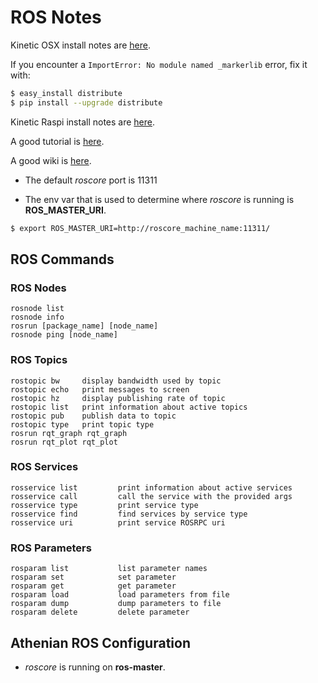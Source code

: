 # ROS Notes

Kinetic OSX install notes are [here](http://wiki.ros.org/kinetic/Installation/OSX/Homebrew/Source).

If you encounter a `ImportError: No module named _markerlib` error, fix it with:
```bash
$ easy_install distribute
$ pip install --upgrade distribute
```

Kinetic Raspi install notes are [here](http://wiki.ros.org/ROSberryPi/Installing%20ROS%20Kinetic%20on%20the%20Raspberry%20Pi).

A good tutorial is [here](http://wiki.ros.org/ROS/Tutorials).

A good wiki is [here](http://wiki.ros.org/roscore).


* The default *roscore* port is 11311

* The env var that is used to determine where *roscore* is running is **ROS_MASTER_URI**.

```bash
$ export ROS_MASTER_URI=http://roscore_machine_name:11311/
```


## ROS Commands

### ROS Nodes
``` 
rosnode list
rosnode info
rosrun [package_name] [node_name]
rosnode ping [node_name]
```

### ROS Topics
``` 
rostopic bw     display bandwidth used by topic
rostopic echo   print messages to screen
rostopic hz     display publishing rate of topic    
rostopic list   print information about active topics
rostopic pub    publish data to topic
rostopic type   print topic type
rosrun rqt_graph rqt_graph
rosrun rqt_plot rqt_plot
```

### ROS Services
```
rosservice list         print information about active services
rosservice call         call the service with the provided args
rosservice type         print service type
rosservice find         find services by service type
rosservice uri          print service ROSRPC uri
```

### ROS Parameters
```
rosparam list           list parameter names
rosparam set            set parameter
rosparam get            get parameter
rosparam load           load parameters from file
rosparam dump           dump parameters to file
rosparam delete         delete parameter
```

## Athenian ROS Configuration

* *roscore* is running on **ros-master**.



